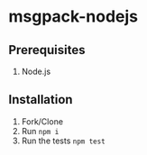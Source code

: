 # msgpack-nodejs

## Prerequisites

1. Node.js

## Installation

1. Fork/Clone
2. Run `npm i`
3. Run the tests `npm test`